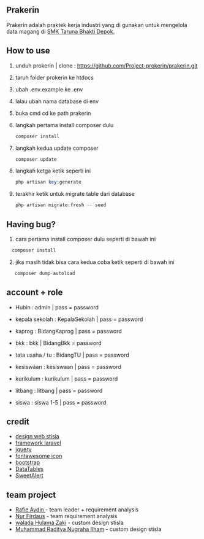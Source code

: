 ## Prakerin
Prakerin adalah praktek kerja industri yang di gunakan untuk mengelola data magang di [SMK Taruna Bhakti Depok.](https://www.smktarunabhakti.net)

## How to use
1. unduh prokerin | clone : <https://github.com/Project-prokerin/prakerin.git>
2. taruh folder prokerin ke htdocs
3. ubah .env.example ke .env
4. lalau ubah nama database di env
5. buka cmd cd ke path prakerin
6. langkah pertama install composer dulu
 
   ```php
   composer install
    ```
7. langkah kedua update composer 
   
   ```php
   composer update
    ```
8. langkah ketga ketik seperti ini
 
   ```php
   php artisan key:generate
   ```
9. terakhir ketik untuk migrate table dari database


   ```php
   php artisan migrate:fresh -- seed
   ```
## Having bug?
1. cara pertama install composer dulu seperti di bawah ini

```php
  composer install
   ```
2. jika masih tidak bisa cara kedua coba ketik seperti di bawah ini

```php
   composer dump-autoload
   ```

## account + role

- Hubin : admin | pass = password
- kepala sekolah : KepalaSekolah | pass = password
- kaprog : BidangKaprog | pass = password
- bkk : bkk | BidangBkk = password
- tata usaha / tu : BidangTU | pass = password
- kesiswaan : kesiswaan | pass = password
- kurikulum : kurikulum | pass = password
- litbang : litbang | pass = password

- siswa : siswa 1-5 | pass = password

## credit
- [design web stisla](https://getstisla.com/)
- [framework laravel](https://laravel.com/)
- [jquery](https://jquery.com/)
- [fontawesome icon](https://fontawesome.com/)
- [bootstrap](https://getbootstrap.com/docs/4.6/getting-started/introduction/)
- [DataTables](https://datatables.net/)
- [SweetAlert](https://sweetalert2.github.io/)


## team project
- [Rafie Aydin ](https://github.com/Rafieaydin) - team leader + requirement analysis
- [Nur Firdaus](https://github.com/NurFirdausR) - team requirement analysis
- [walada Hulama Zaki](https://github.com/waladahlmzaqi) - custom design stisla
- [Muhammad Raditya Nugraha Ilham](https://github.com/RadityaNugra) - custom design stisla


